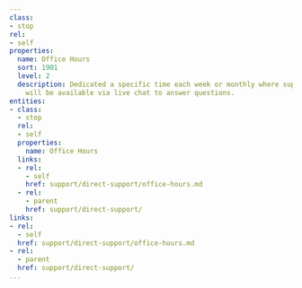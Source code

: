 ```yaml
---
class:
- stop
rel:
- self
properties:
  name: Office Hours
  sort: 1901
  level: 2
  description: Dedicated a specific time each week or monthly where support staff
    will be available via live chat to answer questions.
entities:
- class:
  - stop
  rel:
  - self
  properties:
    name: Office Hours
  links:
  - rel:
    - self
    href: support/direct-support/office-hours.md
  - rel:
    - parent
    href: support/direct-support/
links:
- rel:
  - self
  href: support/direct-support/office-hours.md
- rel:
  - parent
  href: support/direct-support/
...
```

